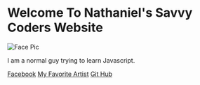 # Welcome To Nathaniel's Savvy Coders Website

![Face Pic](https://avatars0.githubusercontent.com/u/33047245?s=460&v=4)

I am a normal guy trying to learn Javascript.

[Facebook](https://www.facebook.com/natejh0721)
[My Favorite Artist](https://gagadaily.com/)
[Git Hub](https://github.com/ibn0721)

